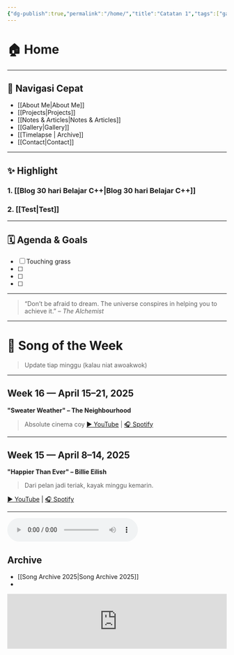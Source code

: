 ```yaml
---
{"dg-publish":true,"permalink":"/home/","title":"Catatan 1","tags":["gardenEntry"],"created":"2025-04-19T18:38:51.070+07:00"}
---
```



# 🏠 Home

> 

---

## 📌 Navigasi Cepat

- [[About Me\|About Me]]  
- [[Projects\|Projects]]  
- [[Notes & Articles\|Notes & Articles]]  
- [[Gallery\|Gallery]]  
- [[Timelapse \| Archive]]  
- [[Contact\|Contact]]

---

## ✨ Highlight
### 1. [[Blog 30 hari Belajar C++\|Blog 30 hari Belajar C++]]
### 2. [[Test\|Test]]
---

## 🗓️ Agenda & Goals

- [ ] Touching grass
- [ ] 
- [ ]  
- [ ] 

---

> “Don’t be afraid to dream. The universe conspires in helping you to achieve it.”
> – *The Alchemist*

---

# 🎵 Song of the Week

> Update tiap minggu (kalau niat awoakwok)
---

## Week 16 — April 15–21, 2025  
**"Sweater Weather" – The Neighbourhood**  
> Absolute cinema coy
[▶️ YouTube](https://www.youtube.com/watch?v=GCdwKhTtNNw) | [🎧 Spotify](https://open.spotify.com/track/1pt4g6Px8gDfq3LviC3YY9)

---

## Week 15 — April 8–14, 2025  
**"Happier Than Ever" – Billie Eilish**  
> Dari pelan jadi teriak, kayak minggu kemarin.

[▶️ YouTube](https://www.youtube.com/watch?v=5GJWxDKyk3A) | [🎧 Spotify](https://open.spotify.com/track/4RVwu0g32PAqgUiJoXsdF8)

---

<div id="player" style="display:none;"></div>


<audio src="Re _ Zero Emilia - Love Decoration - Dance (恋愛デコレート)  MMD.mp3" controls loop></audio>


## Archive  
- [[Song Archive 2025\|Song Archive 2025]]
- 

<div style="left:0; width:100%; height:0; position:relative; padding-bottom:25%; margin:0 auto"><iframe src="https://www.tickcounter.com/widget/countup/430297" style="top:0; left:0; width:100%; height:100%; position:absolute; border:0; overflow:hidden" title="Website aktif selama"></iframe></div>